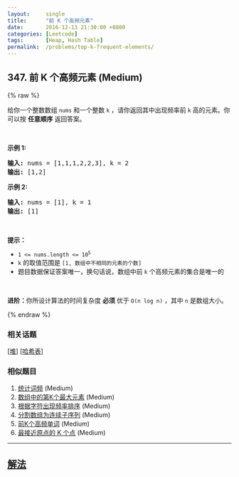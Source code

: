 ```yaml
---
layout:     single
title:      "前 K 个高频元素"
date:       2016-12-13 21:30:00 +0800
categories: [Leetcode]
tags:       [Heap, Hash Table]
permalink:  /problems/top-k-frequent-elements/
---
```


## 347. 前 K 个高频元素 (Medium)

{% raw %}

<p>给你一个整数数组 <code>nums</code> 和一个整数 <code>k</code> ，请你返回其中出现频率前 <code>k</code> 高的元素。你可以按 <strong>任意顺序</strong> 返回答案。</p>

<p> </p>

<p><strong>示例 1:</strong></p>

<pre>
<strong>输入: </strong>nums = [1,1,1,2,2,3], k = 2
<strong>输出: </strong>[1,2]
</pre>

<p><strong>示例 2:</strong></p>

<pre>
<strong>输入: </strong>nums = [1], k = 1
<strong>输出: </strong>[1]</pre>

<p> </p>

<p><strong>提示：</strong></p>

<ul>
	<li><code>1 <= nums.length <= 10<sup>5</sup></code></li>
	<li><code>k</code> 的取值范围是 <code>[1, 数组中不相同的元素的个数]</code></li>
	<li>题目数据保证答案唯一，换句话说，数组中前 <code>k</code> 个高频元素的集合是唯一的</li>
</ul>

<p> </p>

<p><strong>进阶：</strong>你所设计算法的时间复杂度 <strong>必须</strong> 优于 <code>O(n log n)</code> ，其中 <code>n</code><em> </em>是数组大小。</p>

{% endraw %}

### 相关话题
  [[堆](https://github.com/openset/leetcode/tree/master/tag/heap/README.md)]
  [[哈希表](https://github.com/openset/leetcode/tree/master/tag/hash-table/README.md)]

### 相似题目
  1. [统计词频](/problems/word-frequency) (Medium)
  1. [数组中的第K个最大元素](/problems/kth-largest-element-in-an-array) (Medium)
  1. [根据字符出现频率排序](/problems/sort-characters-by-frequency) (Medium)
  1. [分割数组为连续子序列](/problems/split-array-into-consecutive-subsequences) (Medium)
  1. [前K个高频单词](/problems/top-k-frequent-words) (Medium)
  1. [最接近原点的 K 个点](/problems/k-closest-points-to-origin) (Medium)

---

## [解法](https://github.com/openset/leetcode/tree/master/problems/top-k-frequent-elements)
